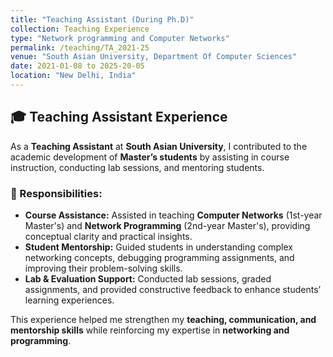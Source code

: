 ```yaml
---
title: "Teaching Assistant (During Ph.D)"
collection: Teaching Experience
type: "Network programming and Computer Networks"
permalink: /teaching/TA_2021-25
venue: "South Asian University, Department Of Computer Sciences"
date: 2021-01-08 to 2025-20-05
location: "New Delhi, India"
---
```



## 🎓 Teaching Assistant Experience  

As a **Teaching Assistant** at **South Asian University**, I contributed to the academic development of **Master’s students** by assisting in course instruction, conducting lab sessions, and mentoring students.  

### 📌 Responsibilities:  
- **Course Assistance:** Assisted in teaching **Computer Networks** (1st-year Master's) and **Network Programming** (2nd-year Master's), providing conceptual clarity and practical insights.  
- **Student Mentorship:** Guided students in understanding complex networking concepts, debugging programming assignments, and improving their problem-solving skills.  
- **Lab & Evaluation Support:** Conducted lab sessions, graded assignments, and provided constructive feedback to enhance students’ learning experiences.  

This experience helped me strengthen my **teaching, communication, and mentorship skills** while reinforcing my expertise in **networking and programming**.  
